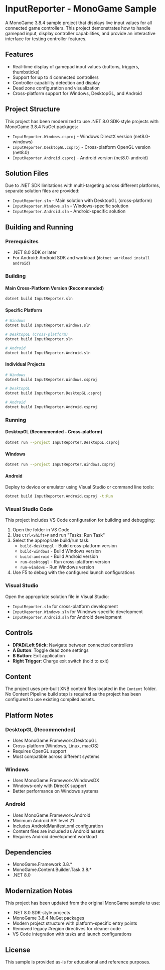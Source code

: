 # InputReporter - MonoGame Sample

A MonoGame 3.8.4 sample project that displays live input values for all connected game controllers. This project demonstrates how to handle gamepad input, display controller capabilities, and provide an interactive interface for testing controller features.

## Features

- Real-time display of gamepad input values (buttons, triggers, thumbsticks)
- Support for up to 4 connected controllers
- Controller capability detection and display
- Dead zone configuration and visualization
- Cross-platform support for Windows, DesktopGL, and Android

## Project Structure

This project has been modernized to use .NET 8.0 SDK-style projects with MonoGame 3.8.4 NuGet packages:

- `InputReporter.Windows.csproj` - Windows DirectX version (net8.0-windows)
- `InputReporter.DesktopGL.csproj` - Cross-platform OpenGL version (net8.0)
- `InputReporter.Android.csproj` - Android version (net8.0-android)

## Solution Files

Due to .NET SDK limitations with multi-targeting across different platforms, separate solution files are provided:

- `InputReporter.sln` - Main solution with DesktopGL (cross-platform)
- `InputReporter.Windows.sln` - Windows-specific solution
- `InputReporter.Android.sln` - Android-specific solution

## Building and Running

### Prerequisites

- .NET 8.0 SDK or later
- For Android: Android SDK and workload (`dotnet workload install android`)

### Building

#### Main Cross-Platform Version (Recommended)
```bash
dotnet build InputReporter.sln
```

#### Specific Platform
```bash
# Windows
dotnet build InputReporter.Windows.sln

# DesktopGL (Cross-platform)
dotnet build InputReporter.sln

# Android
dotnet build InputReporter.Android.sln
```

#### Individual Projects
```bash
# Windows
dotnet build InputReporter.Windows.csproj

# DesktopGL
dotnet build InputReporter.DesktopGL.csproj

# Android
dotnet build InputReporter.Android.csproj
```

### Running

#### DesktopGL (Recommended - Cross-platform)
```bash
dotnet run --project InputReporter.DesktopGL.csproj
```

#### Windows
```bash
dotnet run --project InputReporter.Windows.csproj
```

#### Android
Deploy to device or emulator using Visual Studio or command line tools:
```bash
dotnet build InputReporter.Android.csproj -t:Run
```

### Visual Studio Code

This project includes VS Code configuration for building and debugging:

1. Open the folder in VS Code
2. Use `Ctrl+Shift+P` and run "Tasks: Run Task"
3. Select the appropriate build/run task:
   - `build-desktopgl` - Build cross-platform version
   - `build-windows` - Build Windows version
   - `build-android` - Build Android version
   - `run-desktopgl` - Run cross-platform version
   - `run-windows` - Run Windows version
4. Use F5 to debug with the configured launch configurations

### Visual Studio

Open the appropriate solution file in Visual Studio:
- `InputReporter.sln` for cross-platform development
- `InputReporter.Windows.sln` for Windows-specific development
- `InputReporter.Android.sln` for Android development

## Controls

- **DPAD/Left Stick**: Navigate between connected controllers
- **A Button**: Toggle dead zone settings
- **B Button**: Exit application
- **Right Trigger**: Charge exit switch (hold to exit)

## Content

The project uses pre-built XNB content files located in the `Content` folder. No Content Pipeline build step is required as the project has been configured to use existing compiled assets.

## Platform Notes

### DesktopGL (Recommended)
- Uses MonoGame.Framework.DesktopGL
- Cross-platform (Windows, Linux, macOS)
- Requires OpenGL support
- Most compatible across different systems

### Windows
- Uses MonoGame.Framework.WindowsDX
- Windows-only with DirectX support
- Better performance on Windows systems

### Android
- Uses MonoGame.Framework.Android
- Minimum Android API level 21
- Includes AndroidManifest.xml configuration
- Content files are included as Android assets
- Requires Android development workload

## Dependencies

- MonoGame.Framework 3.8.*
- MonoGame.Content.Builder.Task 3.8.*
- .NET 8.0

## Modernization Notes

This project has been updated from the original MonoGame sample to use:
- .NET 8.0 SDK-style projects
- MonoGame 3.8.4 NuGet packages
- Modern project structure with platform-specific entry points
- Removed legacy #region directives for cleaner code
- VS Code integration with tasks and launch configurations

## License

This sample is provided as-is for educational and reference purposes.
